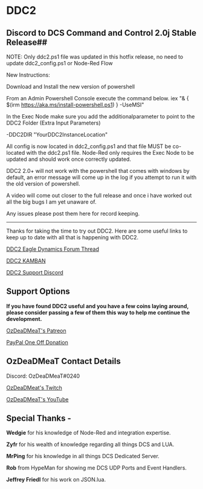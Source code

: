 # DDC2
## Discord to DCS Command and Control 2.0j Stable Release##

NOTE: Only ddc2.ps1 file was updated in this hotfix release, no need to update ddc2_config.ps1 or Node-Red Flow

New Instructions:

Download and Install the new version of powershell

From an Admin Powershell Console execute the command below.
iex "& { $(irm https://aka.ms/install-powershell.ps1) } -UseMSI"

In the Exec Node make sure you add the additionalparameter to point to the DDC2 Folder (Extra Input Parameters)

-DDC2DIR "YourDDC2InstanceLocation"

All config is now located in ddc2_config.ps1 and that file MUST be co-located with the ddc2.ps1 file.
Node-Red only requires the Exec Node to be updated and should work once correctly updated.

DDC2 2.0+ will not work with the powershell that comes with windows by default, an error message will come up in the log if you attempt to run it with the old version of powershell.

A video will come out closer to the full release and once i have worked out all the big bugs I am yet unaware of.

Any issues please post them here for record keeping.

---------------------------------------------------------------------------------

Thanks for taking the time to try out DDC2. Here are some useful links to keep up to date with all that is happening with DDC2. 

[DDC2 Eagle Dynamics Forum Thread](https://forums.eagle.ru/topic/241221-introduction-to-discord-to-dcs-server-command-control-ddc2/ "DDC2 Eagle Dynamics Forum Thread")

[DDC2 KAMBAN](https://trello.com/b/NerHUp2T/ddc2 "DDC2 KAMBAN")

[DDC2 Support Discord](https://discord.com/invite/AZtE9Ew "DDC2 Support Discord")



## Support Options ##

__If you have found DDC2 useful and you have a few coins laying around, please consider passing a few of them this way to help me continue the development.__

[OzDeaDMeaT's Patreon](https://www.patreon.com/ozdeadmeat "OzDeaDMeaT's Patreon")

[PayPal One Off Donation](https://www.paypal.com/cgi-bin/webscr?cmd=_donations&business=4K2HH4RF6RZEU&item_name=Support+OzDeaDMeaT+pwn+n00bs+with+his+friends&currency_code=AUD&source=url "PayPal One Off Donation")



## OzDeaDMeaT Contact Details ##

Discord: OzDeaDMeaT#0240

[OzDeaDMeat's Twitch](https://www.twitch.tv/ozdeadmeat "OzDeaDMeat's Twitch")

[OzDeaDMeaT's YouTube](https://www.youtube.com/ozdeadmeat "OzDeaDMeaT's YouTube")



## Special Thanks - ##

__Wedgie__ for his knowledge of Node-Red and integration expertise.

__Zyfr__ for his wealth of knowledge regarding all things DCS and LUA.

__MrPing__ for his knowledge in all things DCS Dedicated Server.

__Rob__ from HypeMan for showing me DCS UDP Ports and Event Handlers.

__Jeffrey Friedl__ for his work on JSON.lua.
